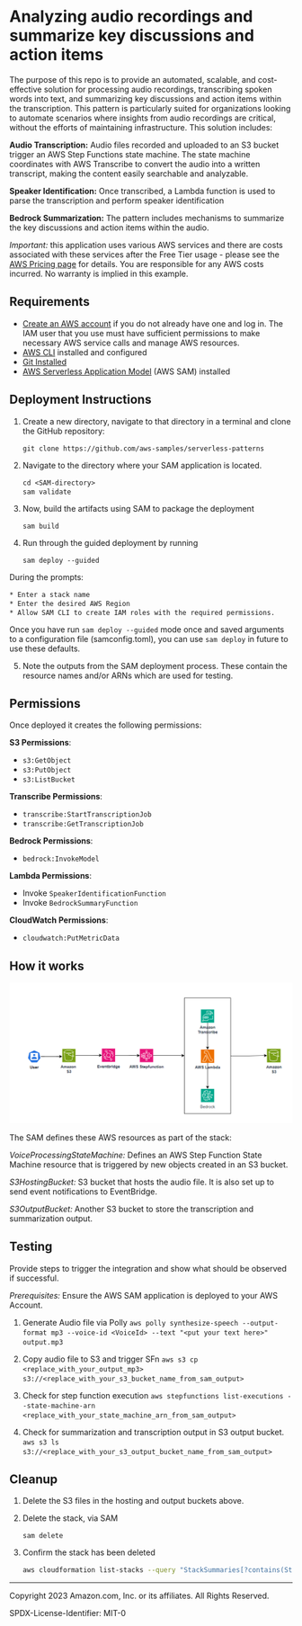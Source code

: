# Analyzing audio recordings and summarize key discussions and action items

The purpose of this repo is to provide an automated, scalable, and cost-effective solution for processing audio recordings, transcribing spoken words into text, and summarizing key discussions and action items within the transcription. This pattern is particularly suited for organizations looking to automate scenarios where insights from audio recordings are critical, without the efforts of maintaining infrastructure. This solution includes:

**Audio Transcription:** Audio files recorded and uploaded to an S3 bucket trigger an AWS Step Functions state machine. The state machine coordinates with AWS Transcribe to convert the audio into a written transcript, making the content easily searchable and analyzable.

**Speaker Identification:** Once transcribed, a Lambda function is used to parse the transcription and perform speaker identification

**Bedrock Summarization:** The pattern includes mechanisms to summarize the key discussions and action items within the audio. 

*Important:* this application uses various AWS services and there are costs associated with these services after the Free Tier usage - please see the [AWS Pricing page](https://aws.amazon.com/pricing/) for details. You are responsible for any AWS costs incurred. No warranty is implied in this example.

## Requirements

* [Create an AWS account](https://portal.aws.amazon.com/gp/aws/developer/registration/index.html) if you do not already have one and log in. The IAM user that you use must have sufficient permissions to make necessary AWS service calls and manage AWS resources.
* [AWS CLI](https://docs.aws.amazon.com/cli/latest/userguide/install-cliv2.html) installed and configured
* [Git Installed](https://git-scm.com/book/en/v2/Getting-Started-Installing-Git)
* [AWS Serverless Application Model](https://docs.aws.amazon.com/serverless-application-model/latest/developerguide/serverless-sam-cli-install.html) (AWS SAM) installed

## Deployment Instructions

1. Create a new directory, navigate to that directory in a terminal and clone the GitHub repository:
    
    ``` 
    git clone https://github.com/aws-samples/serverless-patterns
    ```
2. Navigate to the directory where your SAM application is located. 

    ```
    cd <SAM-directory>
    sam validate 
    ```
3. Now, build the artifacts using SAM to package the deployment

    ```
    sam build
    ```

4. Run through the guided deployment by running

    ```
    sam deploy --guided 

    ```
During the prompts:

    * Enter a stack name
    * Enter the desired AWS Region
    * Allow SAM CLI to create IAM roles with the required permissions.

Once you have run `sam deploy --guided` mode once and saved arguments to a configuration file (samconfig.toml), you can use `sam deploy` in future to use these defaults.

5. Note the outputs from the SAM deployment process. These contain the resource names and/or ARNs which are used for testing.

## Permissions

Once deployed it creates the following permissions:

**S3 Permissions**:
- `s3:GetObject`
- `s3:PutObject`
- `s3:ListBucket`

**Transcribe Permissions**:
- `transcribe:StartTranscriptionJob`
- `transcribe:GetTranscriptionJob`

**Bedrock Permissions**:
- `bedrock:InvokeModel`

**Lambda Permissions**:
- Invoke `SpeakerIdentificationFunction`
- Invoke `BedrockSummaryFunction`

**CloudWatch Permissions**:
- `cloudwatch:PutMetricData`

## How it works

![architecture_diagram](./audio-summarizer/images/architecture.png)

The SAM defines these AWS resources as part of the stack: 

*VoiceProcessingStateMachine:* Defines an AWS Step Function State Machine resource that is triggered by new objects created in an S3 bucket. 

*S3HostingBucket:* S3 bucket that hosts the audio file. It is also set up to send event notifications to EventBridge. 

*S3OutputBucket:* Another S3 bucket to store the transcription and summarization output. 

## Testing

Provide steps to trigger the integration and show what should be observed if successful.

*Prerequisites:* Ensure the AWS SAM application is deployed to your AWS Account. 

1. Generate Audio file via Polly 
    ``` aws polly synthesize-speech --output-format mp3 --voice-id <VoiceId> --text "<put your text here>" output.mp3 ```

2. Copy audio file to S3 and trigger SFn 
    ```aws s3 cp <replace_with_your_output_mp3> s3://<replace_with_your_s3_bucket_name_from_sam_output>```

3. Check for step function execution 
    ```aws stepfunctions list-executions --state-machine-arn <replace_with_your_state_machine_arn_from_sam_output>```

4. Check for summarization and transcription output in S3 output bucket. 
    ```aws s3 ls s3://<replace_with_your_s3_output_bucket_name_from_sam_output>```


## Cleanup
 
1. Delete the S3 files in the hosting and output buckets above.

2. Delete the stack, via SAM
    ```
    sam delete
    ```
3. Confirm the stack has been deleted
    ```bash
    aws cloudformation list-stacks --query "StackSummaries[?contains(StackName,'STACK_NAME')].StackStatus"
    ```
    
----
Copyright 2023 Amazon.com, Inc. or its affiliates. All Rights Reserved.

SPDX-License-Identifier: MIT-0
